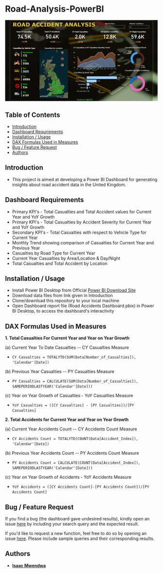 # Road-Analysis-PowerBI

![Dashboard Image](https://github.com/Pavithran26/Road-Analysis-PowerBI/blob/main/Final%20Dashboard%20Image.PNG "Final Dashboard Image")

## Table of Contents
* [Introduction](#Introduction)
* [Dashboard Requirements](#Dashboard-Requirements)
* [Installation / Usage](#Installation--Usage)
* [DAX Formulas Used in Measures](#DAX-Formulas-Used-in-Measures)
* [Bug / Feature Request](#Bug--Feature-Request)
* [Authors](#Authors)
  
## Introduction
* This project is aimed at developing a Power BI Dashboard for generating insights about road accident data in the United Kingdom.
  
## Dashboard Requirements
* Primary KPI's - Total Casualties and Total Accident values for Current Year and YoY Growth
* Primary KPI's - Total Casualties by Accident Severity for Current Year and YoY Growth
* Secondary KPI's - Total Casualties with respect to Vehicle Type for Current Year
* Monthly Trend showing comparison of Casualties for Current Year and Previous Year
* Casualties by Road Type for Current Year
* Current Year Casualties by Area/Location & Day/Night
* Total Casualties and Total Accident by Location

## Installation / Usage
* Install Power BI Desktop from Official [Power BI Download Site](https://powerbi.microsoft.com/en-us/downloads/)
* Download data files from link given in Introduction
* Clone/download this repository to your local machine
* Open Dashboard report file (Road Accidents Dashboard.pbix) in Power BI Desktop, to access the dashboard's interactivity 

## DAX Formulas Used in Measures

**1. Total Casualties For Current Year and Year on Year Growth**

(a) Current Year To Date Casualties -- CY Casualties Measure
* `CY Casualties = TOTALYTD(SUM(Data[Number_of_Casualties]), 'Calendar'[Date])`

(b) Previous Year Casualties -- PY Casualties Measure
* `PY Casualties = CALCULATE(SUM(Data[Number_of_Casualties]), SAMEPERIODLASTYEAR('Calendar'[Date]))`

(c) Year on Year Growth of Casualties - YoY Casualties Measure
* `YoY Casualties = ([CY Casualties] - [PY Casualties])/[PY Casualties]`

**2. Total Accidents for Current Year and Year on Year Growth**

(a) Current Year Accidents Count -- CY Accidents Count Measure
*  `CY Accidents Count = TOTALYTD(COUNT(Data[Accident_Index]), 'Calendar'[Date])`

(b) Previous Year Accidents Count -- PY Accidents Count Measure
* `PY Accidents Count = CALCULATE(COUNT(Data[Accident_Index]), SAMEPERIODLASTYEAR('Calendar'[Date]))`

(c) Year on Year Growth of Accidents - YoY Accidents Measure
* `YoY Accidents = ([CY Accidents Count]-[PY Accidents Count])/[PY Accidents Count]`

## Bug / Feature Request
If you find a bug (the dashboard gave undesired results), kindly open an issue [here](https://github.com/IsaacMwendwa/Power-BI-Road-Accidents-Analysis-Dashboard/issues/new) by including your search query and the expected result.

If you'd like to request a new function, feel free to do so by opening an issue [here](https://github.com/IsaacMwendwa/Power-BI-Road-Accidents-Analysis-Dashboard/issues/new). Please include sample queries and their corresponding results.

## Authors
* **[Isaac Mwendwa](https://github.com/Pavithran26)**





  
